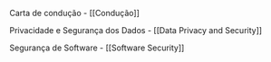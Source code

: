
Carta de condução - [[Condução]] 

Privacidade e Segurança dos Dados - [[Data Privacy and Security]]

Segurança de Software - [[Software Security]]